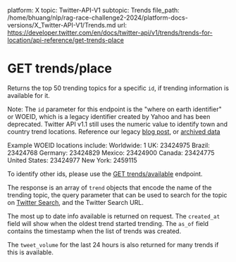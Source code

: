 platform: X
topic: Twitter-API-V1
subtopic: Trends
file_path: /home/bhuang/nlp/rag-race-challenge2-2024/platform-docs-versions/X_Twitter-API-V1/Trends.md
url: https://developer.twitter.com/en/docs/twitter-api/v1/trends/trends-for-location/api-reference/get-trends-place


# GET trends/place

Returns the top 50 trending topics for a specific `id`, if trending information is available for it.

Note: The `id` parameter for this endpoint is the "where on earth identifier" or WOEID, which is a legacy identifier created by Yahoo and has been deprecated. Twitter API v1.1 still uses the numeric value to identify town and country trend locations. Reference our legacy [blog post](https://blog.twitter.com/engineering/en_us/a/2010/woeids-in-twitters-trends.html), or [archived data](https://archive.org/details/geoplanet_data_7.10.0.zip0.)

Example WOEID locations include: Worldwide: 1 UK: 23424975 Brazil: 23424768 Germany: 23424829 Mexico: 23424900 Canada: 23424775 United States: 23424977 New York: 2459115

To identify other ids, please use the [GET trends/available](https://developer.twitter.com/en/docs/twitter-api/v1/trends/locations-with-trending-topics/api-reference/get-trends-available) endpoint.

The response is an array of `trend` objects that encode the name of the trending topic, the query parameter that can be used to search for the topic on [Twitter Search](http://search.twitter.com/), and the Twitter Search URL.

The most up to date info available is returned on request. The `created_at` field will show when the oldest trend started trending. The `as_of` field contains the timestamp when the list of trends was created.

The `tweet_volume` for the last 24 hours is also returned for many trends if this is available.